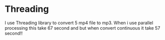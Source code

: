 # Threading

I use Threading library to convert 5 mp4 file to mp3. When i use parallel processing this take 67 second and but when convert continuous it take 57 second!!

